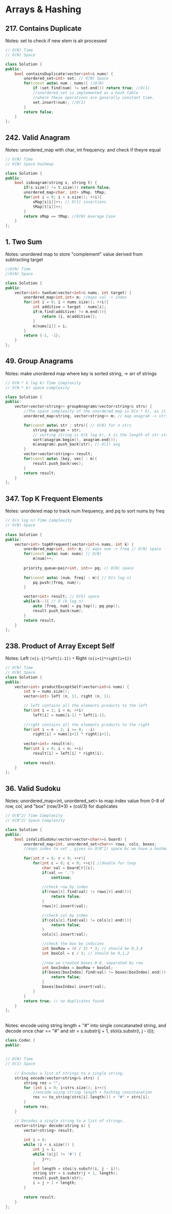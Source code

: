 # Arrays & Hashing


## 217. Contains Duplicate

Notes: set to check if new elem is alr processed

```cpp
// O(N) Time
// O(N) Space

class Solution {
public:
    bool containsDuplicate(vector<int>& nums) { 
        unordered_set<int> set; // O(N) Space
        for(const auto& num : nums){ //O(N)
            if (set.find(num) != set.end()) return true; //O(1) 
            //unordered_set is implemented as a hash table 
            //where these operations are generally constant time.
            set.insert(num); //O(1)
        }
        return false;
    }
};
```


## 242. Valid Anagram

Notes: unordered_map with char, int frequency. and check if theyre equal

```cpp  
// O(N) Time
// O(N) Space hashmap

class Solution {
public:
    bool isAnagram(string s, string t) {
        if(s.size() != t.size()) return false;
        unordered_map<char, int> sMap, tMap;
        for(int i = 0; i < s.size(); ++i){
            sMap[s[i]]++; // O(1) insertions
            tMap[t[i]]++;
        }
        return sMap == tMap; //O(N) Average Case
    }
};
```

## 1. Two Sum

Notes: unordered map to store "complement" value derived from subtracting target

```cpp
//O(N) Time
//O(N) Space

class Solution {
public:
    vector<int> twoSum(vector<int>& nums, int target) {
        unordered_map<int,int> m; //maps val -> index
        for(int i = 0; i < nums.size(); ++i){
            int additive = target - nums[i];
            if(m.find(additive) != m.end()){
                return {i, m[additive]};
            }
            m[nums[i]] = i;
        }
        return {-1, -1};
    }
};
```

## 49. Group Anagrams

Notes: make unordered map where key is sorted string, -> arr of strings

```cpp
// O(N * k log k) Time Complexity
// O(N * k) space complexity

class Solution {
public:
    vector<vector<string>> groupAnagrams(vector<string>& strs) {
        //The space complexity of the unordered_map is O(n * k), as it stores each string along with the sorted anagram key.
        unordered_map<string, vector<string>> m; // map anagram -> strings of anagram

        for(const auto& str : strs){ // O(N) for n strs
            string anagram = str; 
            // sorting string is O(k log k), k is the length of str string. 
            sort(anagram.begin(), anagram.end()); 
            m[anagram].push_back(str); // O(1) avg
        }
        vector<vector<string>> result;
        for(const auto& [key, vec] : m){
            result.push_back(vec);
        }
        return result;
    }
};
```

## 347. Top K Frequent Elements

Notes: unordered map to track num frequency, and pq to sort nums by freq

```cpp
// O(n log n) Time Complexity
// O(N) Space
 
class Solution {
public:
    vector<int> topKFrequent(vector<int>& nums, int k) {
        unordered_map<int, int> m; // maps num -> freq // O(N) space
        for(const auto& num: nums) // O(N)
            m[num]++;
        
        priority_queue<pair<int, int>> pq; // O(N) space
        
        for(const auto& [num, freq] : m){ // O(n log n)
            pq.push({freq, num});
        }

        vector<int> result; // O(k) space
        while(k--){ // O (k log n)
            auto [freq, num] = pq.top(); pq.pop();
            result.push_back(num);
        }
        return result;
    }
};

```

## 238. Product of Array Except Self

Notes: Left `(n[i-1]*left[i-1])` `*` Right `(n[i+1]*right[i+1])`

```cpp
// O(N) Time
// O(N) Space
class Solution {
public:
    vector<int> productExceptSelf(vector<int>& nums) {
        int n = nums.size();
        vector<int> left (n, 1), right (n, 1);

        // left contains all the elements products to the left
        for(int i = 1; i < n; ++i)
            left[i] = nums[i-1] * left[i-1];
        
        //right contains all the elements products to the right
        for(int i = n - 2; i >= 0; --i)
            right[i] = nums[i+1] * right[i+1];
        
        vector<int> result(n);
        for(int i = 0; i < n; ++i)
            result[i] = left[i] * right[i];
        
        return result;
    }
};
```

## 36. Valid Sudoku

Notes: unordered_map<int, unordered_set> to map index value from 0-8 of row, col, and "box" (row/3*3) + (col/3) for duplicates

```cpp
// O(N^2) Time Complexity
// O(N^2) Space Complexity

class Solution {
public:
    bool isValidSudoku(vector<vector<char>>& board) {
        unordered_map<int, unordered_set<char>> rows, cols, boxes; 
        //maps index to set , gives us O(N^2) space bc we have a hashmap of a hashset. 
        
        for(int r = 0; r < 9; ++r){
            for(int c = 0; c < 9; ++c){ //double for loop
                char val = board[r][c];
                if(val == '.')
                    continue;
                
                //check row by index
                if(rows[r].find(val) != rows[r].end()){
                    return false;
                }
                rows[r].insert(val);

                //check col by index
                if(cols[c].find(val) != cols[c].end()){
                    return false;
                }
                cols[c].insert(val);

                //check the box by indicies
                int boxRow = (r / 3) * 3; // should be 0,3,6 
                int boxCol = c / 3; // should be 0,1,2
                
                //now we created boxes 0-8, separated by row
                int boxIndex = boxRow + boxCol;  
                if(boxes[boxIndex].find(val) != boxes[boxIndex].end()){
                    return false;
                }
                boxes[boxIndex].insert(val);
            }
        }
        return true; // no duplicates found
    }
};
```

##

Notes: encode using string length + "#" into single concatanated string, and decode once char == "#" and str = s.substr(j + 1, stoi(s.substr(i, j - i)));

```cpp
class Codec {
public:
  

// O(N) Time
// O(1) Space 
    
    // Encodes a list of strings to a single string.
    string encode(vector<string>& strs) {
        string res = "";
        for (int i = 0; i<strs.size(); i++){
            //encode using string length + hashtag concatanation
            res += to_string(strs[i].length()) + "#" + strs[i];
        }
        return res;
    }

    // Decodes a single string to a list of strings.
    vector<string> decode(string s) {
        vector<string> result;
        
        int i = 0;
        while (i < s.size()) {
            int j = i;
            while (s[j] != '#') {
                j++;
            }
            int length = stoi(s.substr(i, j - i));
            string str = s.substr(j + 1, length);
            result.push_back(str);
            i = j + 1 + length;
        }
        
        return result;
    }
};
```